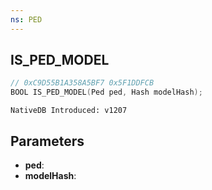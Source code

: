 ```yaml
---
ns: PED
---
```

## IS_PED_MODEL

```c
// 0xC9D55B1A358A5BF7 0x5F1DDFCB
BOOL IS_PED_MODEL(Ped ped, Hash modelHash);
```

```
NativeDB Introduced: v1207
```

## Parameters
* **ped**:
* **modelHash**:
